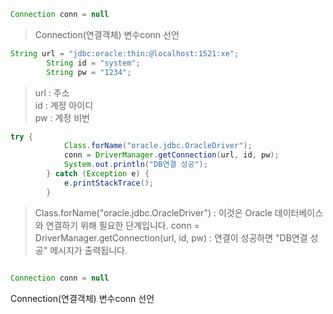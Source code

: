 ```java
Connection conn = null
```
> Connection(연결객체) 변수conn 선언
```java
String url = "jdbc:oracle:thin:@localhost:1521:xe";
		String id = "system";
		String pw = "1234";
```
> url : 주소 <br>
id : 계정 아이디<br> 
pw : 계정 비번<br>
```java
try {
			Class.forName("oracle.jdbc.OracleDriver");
			conn = DriverManager.getConnection(url, id, pw);
			System.out.println("DB연결 성공");
		} catch (Exception e) {
			e.printStackTrace();
		}
```
> Class.forName("oracle.jdbc.OracleDriver") : 이것은 Oracle 데이터베이스와 연결하기 위해 필요한 단계입니다.
conn = DriverManager.getConnection(url, id, pw) :  연결이 성공하면 "DB연결 성공" 메시지가 출력됩니다.
```java

```
```java
Connection conn = null
```
Connection(연결객체) 변수conn 선언
